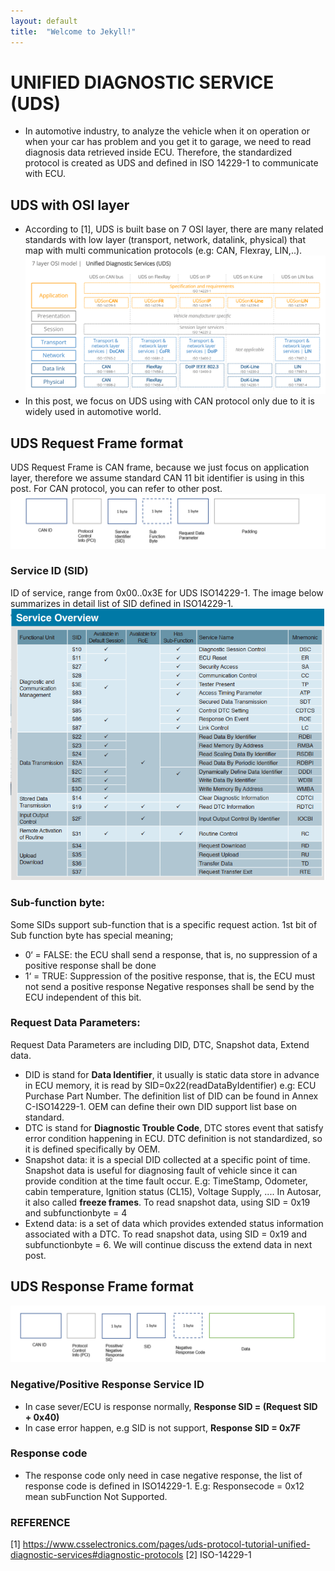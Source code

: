 ```yaml
---
layout: default
title:  "Welcome to Jekyll!"
---
```

# UNIFIED DIAGNOSTIC SERVICE (UDS)
- In automotive industry, to analyze the vehicle when it on operation or when your car has problem and you get it to garage, we need to read diagnosis data retrieved inside ECU.
Therefore, the standardized protocol is created as UDS and defined in ISO 14229-1 to communicate with ECU.

## UDS with OSI layer
- According to [1], UDS is built base on 7 OSI layer, there are many related standards with low layer (transport, network, datalink, physical) that map with multi communication protocols (e.g: CAN, Flexray, LIN,..).
![UDS with OSL layer](https://github.com/lexma1412/lexma1412.github.io/blob/main/assets/OSI_Layer.png?raw=true)
- In this post, we focus on UDS using with CAN protocol only due to it is widely used in automotive world.

## UDS Request Frame format
UDS Request Frame is CAN frame, because we just focus on application layer, therefore we assume standard CAN 11 bit identifier is using in this post. For CAN protocol, you can refer to other post.
 ![UDS Request Frame](https://github.com/lexma1412/lexma1412.github.io/blob/main/assets/UDS_Request_Frame.png?raw=true)


### Service ID (SID)
ID of service, range from 0x00..0x3E for UDS ISO14229-1. The image below summarizes in detail list of SID defined in ISO14229-1.
![UDS Summary](https://github.com/lexma1412/lexma1412.github.io/blob/main/assets/SID_Summary.png?raw=true)

### Sub-function byte:
Some SIDs support sub-function that is a specific request action. 1st bit of Sub function byte has special meaning;
* 0‘ = FALSE: the ECU shall send a response, that is, no suppression of a positive response shall be done
* 1‘ = TRUE: Suppression of the positive response, that is, the ECU must not send a positive response
Negative responses shall be send by the ECU independent of this bit. 

### Request Data Parameters:
Request Data Parameters are including DID, DTC, Snapshot data, Extend data. 
*   DID is stand for **Data Identifier**, it usually is static data store in advance in ECU memory, it is read by SID=0x22(readDataByIdentifier) e.g: ECU Purchase Part Number. The definition list of DID can be found in Annex C-ISO14229-1. OEM can define their own DID support list base on standard.
*   DTC is stand for **Diagnostic Trouble Code**, DTC stores  event that satisfy error condition happening in ECU. DTC definition is not standardized, so it is defined specifically by OEM.
*   Snapshot data: it is a special DID collected at a specific point of time. Snapshot data is useful for diagnosing fault of vehicle since it can provide condition at the time fault occur. E.g: TimeStamp, Odometer, cabin temperature, Ignition status (CL15), Voltage Supply, .... In Autosar, it also called  **freeze frames**. To read snapshot data, using SID = 0x19 and subfunctionbyte = 4
*   Extend data: is a set of data which provides extended status information associated with a DTC. To read snapshot data, using SID = 0x19 and subfunctionbyte = 6. We will continue discuss the extend data in next post.

## UDS Response Frame format

![UDS Response Frame](https://github.com/lexma1412/lexma1412.github.io/blob/main/assets/UDS_Response_Frame.png?raw=true)

### Negative/Positive Response Service ID
*   In case sever/ECU is response normally, **Response SID = (Request SID + 0x40)**
*   In case error happen, e.g SID is not support, **Response SID = 0x7F**

### Response code
*   The response code only need in case negative response, the list of response code is defined in ISO14229-1. E.g: Responsecode = 0x12 mean subFunction Not Supported.


### REFERENCE
[1] https://www.csselectronics.com/pages/uds-protocol-tutorial-unified-diagnostic-services#diagnostic-protocols
[2] ISO-14229-1